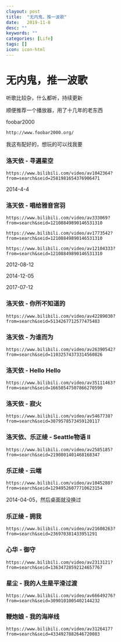 ```yaml
---
clayout: post
title:  "无内鬼，推一波歌"
date:   2019-11-8
desc: ""
keywords: ""
categories: [Life]
tags: []
icon: icon-html
---
```


#  无内鬼，推一波歌

听歌比较杂，什么都听，持续更新

顺便推荐一个播放器，用了十几年的老东西

foobar2000

```
http://www.foobar2000.org/
```

我这有配好的，想玩的可以找我要



### 洛天依 - 寻遍星空

```
https://www.bilibili.com/video/av1042364?from=search&seid=2581981654376906471
```

2014-4-4



### 洛天依 - 唱给雅音宫羽

```
https://www.bilibili.com/video/av333069?from=search&seid=12108849890146531310

https://www.bilibili.com/video/av1773542?from=search&seid=12108849890146531310

https://www.bilibili.com/video/av12104333?from=search&seid=12108849890146531310
```

2012-08-12

2014-12-05

2017-07-12


### 洛天依 - 你所不知道的

```
https://www.bilibili.com/video/av42289030?from=search&seid=5134267712577475483
```



### 洛天依 - 为谁而为

```
https://www.bilibili.com/video/av26390542?from=search&seid=11032574373314560826
```



### 洛天依 - Hello Hello

```
https://www.bilibili.com/video/av35111463?from=search&seid=16650547507866270590
```



### 洛天依 - 寂火

```
https://www.bilibili.com/video/av5467738?from=search&seid=3079578573459120117
```



### 洛天依、乐正绫 - Seattle物语 II

```
https://www.bilibili.com/video/av2585185?from=search&seid=2190801401468168347
```



### 乐正绫 - 云端

```
https://www.bilibili.com/video/av1045280?from=search&seid=12949526077710623154
```

2014-04-05，然后桌面就没换过



### 乐正绫 - 拥我

```
https://www.bilibili.com/video/av21608263?from=search&seid=236970381433951291
```



### 心华 - 御守

```
https://www.bilibili.com/video/av2313121?from=search&seid=13634728592124657767
```



### 星尘 - 我的人生是平滑过渡

```
https://www.bilibili.com/video/av66649276?from=search&seid=3090101005402144232
```



### 鞭炮娘 - 我的海岸线

```
https://www.bilibili.com/video/av3126417?from=search&seid=4334927882646720083
```